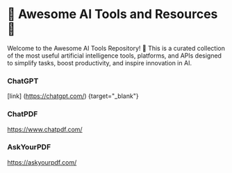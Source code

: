 # 🤖 Awesome AI Tools and Resources 🌟
Welcome to the Awesome AI Tools Repository! 🚀 This is a curated collection of the most useful artificial intelligence tools, platforms, and APIs designed to simplify tasks, boost productivity, and inspire innovation in AI.

### ChatGPT
[link] (https://chatgpt.com/) {target="_blank"}
### ChatPDF
https://www.chatpdf.com/
### AskYourPDF
https://askyourpdf.com/
